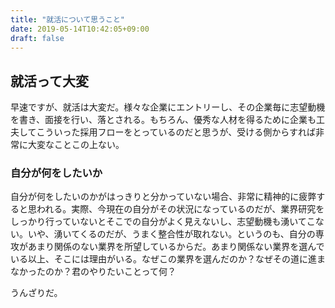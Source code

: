 ```yaml
---
title: "就活について思うこと"
date: 2019-05-14T10:42:05+09:00
draft: false
---
```


## 就活って大変

早速ですが、就活は大変だ。様々な企業にエントリーし、その企業毎に志望動機を書き、面接を行い、落とされる。もちろん、優秀な人材を得るために企業も工夫してこういった採用フローをとっているのだと思うが、受ける側からすれば非常に大変なことこの上ない。

### 自分が何をしたいか

自分が何をしたいのかがはっきりと分かっていない場合、非常に精神的に疲弊すると思われる。実際、今現在の自分がその状況になっているのだが、業界研究をしっかり行っていないとそこでの自分がよく見えないし、志望動機も湧いてこない。いや、湧いてくるのだが、うまく整合性が取れない。というのも、自分の専攻があまり関係のない業界を所望しているからだ。あまり関係ない業界を選んでいる以上、そこには理由がいる。なぜこの業界を選んだのか？なぜその道に進まなかったのか？君のやりたいことって何？

うんざりだ。

